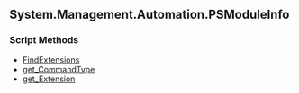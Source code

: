 ## System.Management.Automation.PSModuleInfo


### Script Methods


* [FindExtensions](FindExtensions.md)
* [get_CommandType](get_CommandType.md)
* [get_Extension](get_Extension.md)
